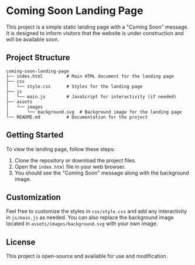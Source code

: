# Coming Soon Landing Page

This project is a simple static landing page with a "Coming Soon" message. It is designed to inform visitors that the website is under construction and will be available soon.

## Project Structure

```
coming-soon-landing-page
├── index.html         # Main HTML document for the landing page
├── css
│   └── style.css      # Styles for the landing page
├── js
│   └── main.js        # JavaScript for interactivity (if needed)
├── assets
│   └── images
│       └── background.svg  # Background image for the landing page
└── README.md          # Documentation for the project
```

## Getting Started

To view the landing page, follow these steps:

1. Clone the repository or download the project files.
2. Open the `index.html` file in your web browser.
3. You should see the "Coming Soon" message along with the background image.

## Customization

Feel free to customize the styles in `css/style.css` and add any interactivity in `js/main.js` as needed. You can also replace the background image located in `assets/images/background.svg` with your own image.

## License

This project is open-source and available for use and modification.